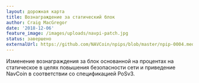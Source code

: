 ```yaml
---
layout: дорожная карта
title: Вознаграждение за статический блок
author: Craig MacGregor
date: '2018-12-06'
feature_image: /images/uploads/navpi-patch.jpg
status: завершено
externalUrl: https://github.com/NAVCoin/npips/blob/master/npip-0004.mediawiki
---
```


Изменение вознаграждения за блок основанной на процентах на статическое в целях повышения безопасности&nbsp;сети и приведение NavCoin в соответствии со спецификацией&nbsp;PoSv3.  
